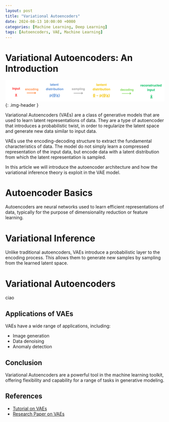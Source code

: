 ```yaml
---
layout: post
title: "Variational Autoencoders"
date: 2024-08-13 10:00:00 +0000
categories: [Machine Learning, Deep Learning]
tags: [Autoencoders, VAE, Machine Learning]
---
```


# Variational Autoencoders: An Introduction

<style>
.img-header {
    width: 100%;
    height: auto;
    margin-bottom: 20px;
}
</style>

![VAE Scheme](assets/images/VAE_scheme.png){: .img-header }

Variational Autoencoders (VAEs) are a class of generative models that are used to learn latent representations of data. They are a type of autoencoder that introduces a probabilistic twist, in order to regularize the latent space and generate new data similar to input data.

VAEs use the encoding-decoding structure to extract the fundamental characteristics of data. The model do not simply learn a compressed representation of the input data, but encode data with a latent distribution from which the latent representation is sampled.

In this article we will introduce the autoencoder architecture and how the variational inference theory is exploit in the VAE model.

# Autoencoder Basics

Autoencoders are neural networks used to learn efficient representations of data, typically for the purpose of dimensionality reduction or feature learning.

# Variational Inference

Unlike traditional autoencoders, VAEs introduce a probabilistic layer to the encoding process. This allows them to generate new samples by sampling from the learned latent space.

# Variational Autoencoders

ciao

## Applications of VAEs

VAEs have a wide range of applications, including:

- Image generation
- Data denoising
- Anomaly detection

## Conclusion

Variational Autoencoders are a powerful tool in the machine learning toolkit, offering flexibility and capability for a range of tasks in generative modeling.

## References

- [Tutorial on VAEs](https://example.com/tutorial)
- [Research Paper on VAEs](https://example.com/paper)
